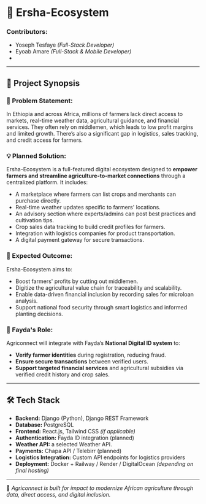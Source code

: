 # 🌾 Ersha-Ecosystem

### Contributors:
- Yoseph Tesfaye *(Full-Stack Developer)*
- Eyoab Amare *(Full-Stack & Mobile Developer)*
- 

---

## 📌 Project Synopsis

### 🧠 Problem Statement:
In Ethiopia and across Africa, millions of  farmers lack direct access to markets, real-time weather data, agricultural guidance, and financial services. They often rely on middlemen, which leads to low profit margins and limited growth. There’s also a significant gap in logistics, sales tracking, and credit access for farmers.

### 💡 Planned Solution:
Ersha-Ecosystem is a full-featured digital ecosystem designed to **empower farmers and streamline agriculture-to-market connections** through a centralized platform. It includes:

- A marketplace where farmers can list crops and merchants can purchase directly.
- Real-time weather updates specific to farmers' locations.
- An advisory section where experts/admins can post best practices and cultivation tips.
- Crop sales data tracking to build credit profiles for farmers.
- Integration with logistics companies for product transportation.
- A digital payment gateway for secure transactions.

### 🎯 Expected Outcome:
Ersha-Ecosystem aims to:
- Boost farmers' profits by cutting out middlemen.
- Digitize the agricultural value chain for traceability and scalability.
- Enable data-driven financial inclusion by recording sales for microloan analysis.
- Support national food security through smart logistics and informed planting decisions.

### 🧩 Fayda's Role:
Agriconnect will integrate with Fayda’s **National Digital ID system** to:
- **Verify farmer identities** during registration, reducing fraud.
- **Ensure secure transactions** between verified users.
- **Support targeted financial services** and agricultural subsidies via verified credit history and crop sales.

---

## 🛠️ Tech Stack

- **Backend:** Django (Python), Django REST Framework
- **Database:** PostgreSQL
- **Frontend:** React.js, Tailwind CSS *(if applicable)*
- **Authentication:** Fayda ID integration (planned)
- **Weather API:** a selected Weather API.
- **Payments:** Chapa API / Telebirr (planned)
- **Logistics Integration:** Custom API endpoints for logistics providers
- **Deployment:** Docker + Railway / Render / DigitalOcean *(depending on final hosting)*

---

🏁 *Agriconnect is built for impact  to modernize African agriculture through data, direct access, and digital inclusion.*  
